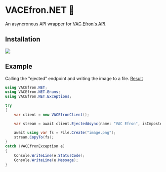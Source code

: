 # VACEfron.NET 🌯
An asyncronous API wrapper for [VAC Efron's API](https://vacefron.nl/api).

## Installation
[<img src="https://img.shields.io/nuget/v/VACEfron.NET"></img>](https://www.nuget.org/packages/VACEfron.NET)

## Example

Calling the "ejected" endpoint and writing the image to a file. [Result](https://user-images.githubusercontent.com/46462862/208753419-9352cf3f-6780-454d-aa00-0d87e9a39002.png)
```csharp
using VACEfron.NET;
using VACEfron.NET.Enums;
using VACEfron.NET.Exceptions;

try
{
    var client = new VACEfronClient();

    var stream = await client.EjectedAsync(name: "VAC Efron", isImpostor: true, crewmateColor: CrewmateColor.Pink);

    await using var fs = File.Create("image.png");
    stream.CopyTo(fs);
}
catch (VACEfronException e)
{
    Console.WriteLine(e.StatusCode);
    Console.WriteLine(e.Message);
}
```